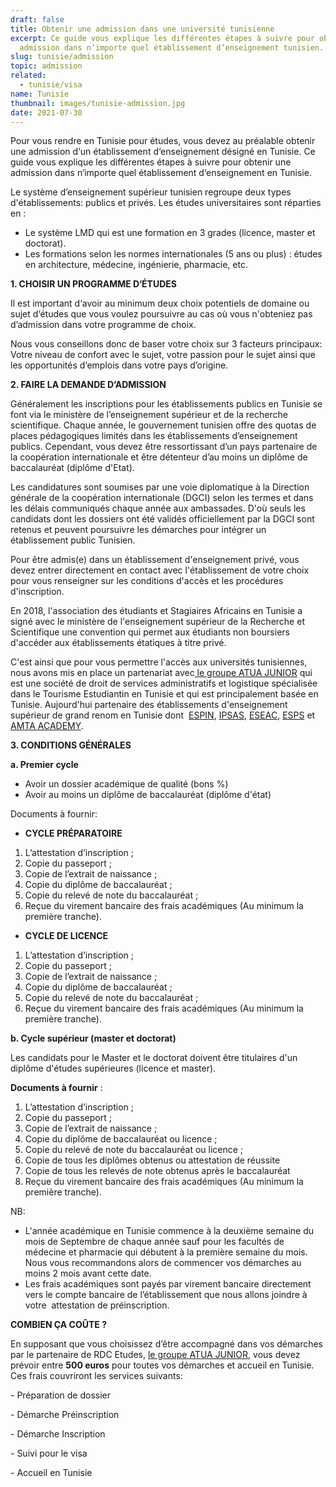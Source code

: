 ```yaml
---
draft: false
title: Obtenir une admission dans une université tunisienne
excerpt: Ce guide vous explique les différentes étapes à suivre pour obtenir une
  admission dans n’importe quel établissement d’enseignement tunisien.
slug: tunisie/admission
topic: admission
related:
  - tunisie/visa
name: Tunisie
thumbnail: images/tunisie-admission.jpg
date: 2021-07-30
---
```

Pour vous rendre en Tunisie pour études, vous devez au préalable obtenir une admission d‘un établissement d‘enseignement désigné en Tunisie. Ce guide vous explique les différentes étapes à suivre pour obtenir une admission dans n‘importe quel établissement d‘enseignement en Tunisie.

Le système d’enseignement supérieur tunisien regroupe deux types d'établissements: publics et privés. Les études universitaires sont réparties en :

* Le système LMD qui est une formation en 3 grades (licence, master et doctorat).
* Les formations selon les normes internationales (5 ans ou plus) : études en architecture, médecine, ingénierie, pharmacie, etc.

**1. CHOISIR UN PROGRAMME D‘ÉTUDES**

Il est important d‘avoir au minimum deux choix potentiels de domaine ou sujet d‘études que vous voulez poursuivre au cas où vous n'obteniez pas d’admission dans votre programme de choix.

Nous vous conseillons donc de baser votre choix sur 3 facteurs principaux: Votre niveau de confort avec le sujet, votre passion pour le sujet ainsi que les opportunités d‘emplois dans votre pays d’origine.

**2. FAIRE LA DEMANDE D‘ADMISSION**

Généralement les inscriptions pour les établissements publics en Tunisie se font via le ministère de l’enseignement supérieur et de la recherche scientifique. Chaque année, le gouvernement tunisien offre des quotas de places pédagogiques limités dans les établissements d’enseignement publics. Cependant, vous devez être ressortissant d’un pays partenaire de la coopération internationale et être détenteur d’au moins un diplôme de baccalauréat (diplôme d'Etat).

Les candidatures sont soumises par une voie diplomatique à la Direction générale de la coopération internationale (DGCI) selon les termes et dans les délais communiqués chaque année aux ambassades. D'où seuls les candidats dont les dossiers ont été validés officiellement par la DGCI sont retenus et peuvent poursuivre les démarches pour intégrer un établissement public Tunisien.

Pour être admis(e) dans un établissement d'enseignement privé, vous devez entrer directement en contact avec l'établissement de votre choix pour vous renseigner sur les conditions d'accès et les procédures d'inscription.

En 2018, l'association des étudiants et Stagiaires Africains en Tunisie a signé avec le ministère de l'enseignement supérieur de la Recherche et Scientifique une convention qui permet aux étudiants non boursiers d'accéder aux établissements étatiques à titre privé. 

C'est ainsi que pour vous permettre l'accès aux universités tunisiennes, nous avons mis en place un partenariat avec[ le groupe ATUA JUNIOR](https://www.rdcetudes.com/articles/2021-08-01-groupe-atua-junior) qui est une société de droit de services administratifs et logistique spécialisée dans le Tourisme Estudiantin en Tunisie et qui est principalement basée en Tunisie. Aujourd'hui partenaire des établissements d'enseignement supérieur de grand renom en Tunisie dont  [ESPIN](https://www.espin.ens.tn/), [IPSAS](https://ipsas-ens.net/), [ESEAC](http://www.eseac.ens.tn/), [ESPS](https://www.esps.tn/etudier-en-tunisie/) et [AMTA ACADEMY](https://amta.academy/).

**3. CONDITIONS GÉNÉRALES** 

**a. Premier cycle** 

* Avoir un dossier académique de qualité (bons %)
* Avoir au moins un diplôme de baccalauréat (diplôme d'état)

Documents à fournir:

* **CYCLE PRÉPARATOIRE** 

1. L’attestation d’inscription ; 
2. Copie du passeport ; 
3. Copie de l’extrait de naissance ; 
4. Copie du diplôme de baccalauréat ; 
5. Copie du relevé de note du baccalauréat ; 
6. Reçue du virement bancaire des frais académiques (Au minimum la  première tranche). 

* **CYCLE DE LICENCE** 

1. L’attestation d’inscription ; 
2. Copie du passeport ; 
3. Copie de l’extrait de naissance ; 
4. Copie du diplôme de baccalauréat ; 
5. Copie du relevé de note du baccalauréat ; 
6. Reçue du virement bancaire des frais académiques (Au minimum la  première tranche). 

**b. Cycle supérieur (master et doctorat)** 

Les candidats pour le Master et le doctorat doivent être titulaires d'un diplôme d'études supérieures (licence et master).

**Documents à fournir** :

1. L’attestation d’inscription ; 
2. Copie du passeport ; 
3. Copie de l’extrait de naissance ; 
4. Copie du diplôme de baccalauréat ou licence ; 
5. Copie du relevé de note du baccalauréat ou licence ; 
6. Copie de tous les diplômes obtenus ou attestation de réussite
7. Copie de tous les relevés de note obtenus après le baccalauréat 
8. Reçue du virement bancaire des frais académiques (Au minimum la  première tranche).

NB: 

* L'année académique en Tunisie commence à la deuxième semaine du mois de Septembre de chaque année sauf pour les facultés de médecine et pharmacie qui débutent à la première semaine du mois. Nous vous recommandons alors de commencer vos démarches au moins 2 mois avant cette date.
* Les frais académiques sont payés par virement bancaire directement  vers le compte bancaire de l’établissement que nous allons joindre à votre  attestation de préinscription. 

**COMBIEN ÇA COÛTE ?**

En supposant que vous choisissez d’être accompagné dans vos démarches par le partenaire de RDC Etudes, [le groupe ATUA JUNIOR](https://www.rdcetudes.com/articles/2021-08-01-groupe-atua-junior), vous devez prévoir entre **500 euros** pour toutes vos démarches et accueil en Tunisie. Ces frais couvriront les services suivants:

\- Préparation de dossier  

\- Démarche Préinscription  

\- Démarche Inscription  

\- Suivi pour le visa  

\- Accueil en Tunisie